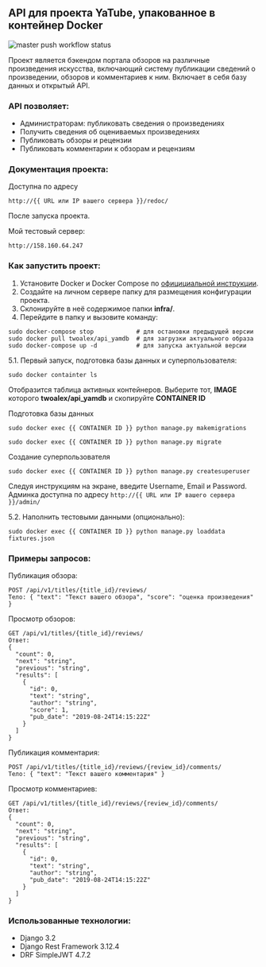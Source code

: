 ## API для проекта YaTube, упакованное в контейнер Docker
![master push workflow status](https://github.com/tWoAlex/yamdb_final/actions/workflows/yamdb_workflow.yml/badge.svg?branch=master)

Проект является бэкендом портала обзоров на различные произведения искусства, включающий систему публикации сведений о произведении, обзоров и комментариев к ним.
Включает в себя базу данных и открытый API.

### API позволяет:
* Администраторам: публиковать сведения о произведениях
* Получить сведения об оцениваемых произведениях
* Публиковать обзоры и рецензии
* Публиковать комментарии к обзорам и рецензиям

### Документация проекта:
Доступна по адресу
```
http://{{ URL или IP вашего сервера }}/redoc/
```
После запуска проекта.

Мой тестовый сервер:
```
http://158.160.64.247
```

### Как запустить проект:
1. Установите Docker и Docker Compose по [официциальной инструкции](https://docs.docker.com/compose/install/).
2. Создайте на личном сервере папку для размещения конфигурации проекта.
3. Склонируйте в неё содержимое папки **infra/**.
4. Перейдите в папку и вызовите команду:
```
sudo docker-compose stop            # для остановки предыдущей версии
sudo docker pull twoalex/api_yamdb  # для загрузки актуального образа
sudo docker-compose up -d           # для запуска актуальной версии
```
5.1. Первый запуск, подготовка базы данных и суперпользователя:
```
sudo docker containter ls
```
Отобразится таблица активных контейнеров.
Выберите тот, **IMAGE** которого **twoalex/api_yamdb** и скопируйте **CONTAINER ID**

Подготовка базы данных
```
sudo docker exec {{ CONTAINER ID }} python manage.py makemigrations
```
```
sudo docker exec {{ CONTAINER ID }} python manage.py migrate
```

Создание суперпользователя
```
sudo docker exec {{ CONTAINER ID }} python manage.py createsuperuser
```
Следуя инструкциям на экране, введите Username, Email и Password.
Админка доступна по адресу `http://{{ URL или IP вашего сервера }}/admin/`

5.2. Наполнить тестовыми данными (опционально):
```
sudo docker exec {{ CONTAINER ID }} python manage.py loaddata fixtures.json
```

### Примеры запросов:
Публикация обзора:
```
POST /api/v1/titles/{title_id}/reviews/
Тело: { "text": "Текст вашего обзора", "score": "оценка произведения" }
```
Просмотр обзоров:
```
GET /api/v1/titles/{title_id}/reviews/
Ответ:
{
  "count": 0,
  "next": "string",
  "previous": "string",
  "results": [
    {
      "id": 0,
      "text": "string",
      "author": "string",
      "score": 1,
      "pub_date": "2019-08-24T14:15:22Z"
    }
  ]
}
```
Публикация комментария:
```
POST /api/v1/titles/{title_id}/reviews/{review_id}/comments/
Тело: { "text": "Текст вашего комментария" }
```
Просмотр комментариев:
```
GET /api/v1/titles/{title_id}/reviews/{review_id}/comments/
Ответ:
{
  "count": 0,
  "next": "string",
  "previous": "string",
  "results": [
    {
      "id": 0,
      "text": "string",
      "author": "string",
      "pub_date": "2019-08-24T14:15:22Z"
    }
  ]
}
```

### Использованные технологии:
* Django 3.2
* Django Rest Framework 3.12.4
* DRF SimpleJWT 4.7.2